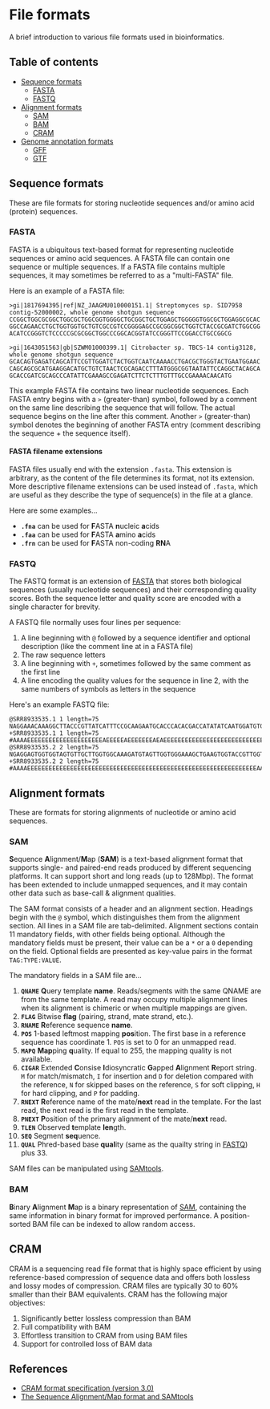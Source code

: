 # File formats

A brief introduction to various file formats used in bioinformatics.

## Table of contents

- [Sequence formats](#sequence-formats)
    - [FASTA](#fasta)
    - [FASTQ](#fastq)
- [Alignment formats](#alignment-formats)
    - [SAM](#sam)
    - [BAM](#bam)
    - [CRAM](#cram)
- [Genome annotation formats](#genome-annotation-formats)
    - [GFF](#gff)
    - [GTF](#gtf)

## Sequence formats

These are file formats for storing nucleotide sequences and/or amino acid (protein) sequences.

### FASTA

FASTA is a ubiquitous text-based format for representing nucleotide sequences or amino acid sequences. A FASTA file can contain one sequence or multiple sequences. If a FASTA file contains multiple sequences, it may sometimes be referred to as a "multi-FASTA" file.

Here is an example of a FASTA file:

```
>gi|1817694395|ref|NZ_JAAGMU010000151.1| Streptomyces sp. SID7958 contig-52000002, whole genome shotgun sequence
CCGGCTGGCGCGGCTGGCGCTGGCGGTGGGGCTGCGGCTGCTGGAGCTGGGGGTGGCGCTGGAGGCGCAC
GGCCAGAACCTGCTGGTGGTGCTGTCGCCGTCCGGGGAGCCGCGGCGGCTGGTCTACCGCGATCTGGCGG
ACATCCGGGTCTCCCCCGCGCGGCTGGCCCGGCACGGTATCCGGGTTCCGGACCTGCCGGCG

>gi|1643051563|gb|SZWM01000399.1| Citrobacter sp. TBCS-14 contig3128, whole genome shotgun sequence
GCACAGTGAGATCAGCATTCCGTTGGATCTACTGGTCAATCAAAACCTGACGCTGGGTACTGAATGGAAC
CAGCAGCGCATGAAGGACATGCTGTCTAACTCGCAGACCTTTATGGGCGGTAATATTCCAGGCTACAGCA
GCACCGATCGCAGCCCATATTCGAAAGCCGAGATCTTCTCTTTGTTTGCCGAAAACAACATG
```

This example FASTA file contains two linear nucleotide sequences. Each FASTA entry begins with a `>` (greater-than) symbol, followed by a comment on the same line describing the sequence that will follow. The actual sequence begins on the line after this comment. Another `>` (greater-than) symbol denotes the beginning of another FASTA entry (comment describing the sequence + the sequence itself).

#### FASTA filename extensions

FASTA files usually end with the extension `.fasta`. This extension is arbitrary, as the content of the file determines its format, not its extension. More descriptive filename extensions can be used instead of `.fasta`, which are useful as they describe the type of sequence(s) in the file at a glance. 

Here are some examples...
- **`.fna`** can be used for **F**ASTA **n**ucleic **a**cids
- **`.faa`** can be used for **F**ASTA **a**mino **a**cids
- **`.frn`** can be used for **F**ASTA non-coding **RN**A

### FASTQ

The FASTQ format is an extension of [FASTA](#fasta) that stores both biological sequences (usually nucleotide sequences) and their corresponding quality scores. Both the sequence letter and quality score are encoded with a single character for brevity.

A FASTQ file normally uses four lines per sequence:
1. A line beginning with `@` followed by a sequence identifier and optional description (like the comment line at in a FASTA file)
2. The raw sequence letters
3. A line beginning with `+`, sometimes followed by the same comment as the first line
4. A line encoding the quality values for the sequence in line 2, with the same numbers of symbols as letters in the sequence

Here's an example FASTQ file:

```
@SRR8933535.1 1 length=75
NAGGAAACAAAGGCTTACCCGTTATCATTTCCGCAAGAATGCACCCACACGACCATATATCAATGGATGTGGAGT
+SRR8933535.1 1 length=75
#AAAAEEEEEEEEEEEEEEEEEEEEEAEEEEEAEEEEEEEAEAEEEEEEEEEEEEEEEEEEEEEEEEEEEEEEAE
@SRR8933535.2 2 length=75
NGAGGAGTGGTGGTAGTGTTGCTTGGTGGCAAAGATGTAGTTGGTGGGAAAGCTGAAGTGGTACCGTTGGTTGGA
+SRR8933535.2 2 length=75
#AAAAEEEEEEEEEEEEEEEEEEEEEEEEEEEEEEEEEEEEEEEEEEEEEEEEEEEEEEEEEEEEEEEEAAEEEE
```

## Alignment formats

These are formats for storing alignments of nucleotide or amino acid sequences.

### SAM

**S**equence **A**lignment/**M**ap (**SAM**) is a text-based alignment format that supports single- and paired-end reads produced by different sequencing platforms.
It can support short and long reads (up to 128Mbp).
The format has been extended to include unmapped sequences, and it may contain other data such as base-call & alignment qualities.

The SAM format consists of a header and an alignment section.
Headings begin with the `@` symbol, which distinguishes them from the alignment section.
All lines in a SAM file are tab-delimited.
Alignment sections contain 11 mandatory fields, with other fields being optional.
Although the mandatory fields must be present, their value can be a `*` or a `0` depending on the field.
Optional fields are presented as key-value pairs in the format `TAG:TYPE:VALUE`.

The mandatory fields in a SAM file are...

1. **`QNAME`** **Q**uery template **name**. Reads/segments with the same QNAME are from the same template. A read may occupy multiple alignment lines when its alignment is chimeric or when multiple mappings are given.
2. **`FLAG`** Bitwise **flag** (pairing, strand, mate strand, etc.).
3. **`RNAME`** **R**eference sequence **name**.
4. **`POS`** 1-based leftmost mapping **pos**ition. The first base in a reference sequence has coordinate 1. `POS` is set to 0 for an unmapped read.
5. **`MAPQ`** **Map**ping **q**uality. If equal to 255, the mapping quality is not available.
6. **`CIGAR`** Extended **C**onsise **I**diosyncratic **G**apped **A**lignment **R**eport string. `M` for match/mismatch, `I` for insertion and `D` for deletion compared with the reference, `N` for skipped bases on the reference, `S` for soft clipping, `H` for hard clipping, and `P` for padding.
7. **`RNEXT`** **R**eference name of the mate/**next** read in the template. For the last read, the next read is the first read in the template.
8. **`PNEXT`** **P**osition of the primary alignment of the mate/**next** read.
9. **`TLEN`** Observed **t**emplate **len**gth.
10. **`SEQ`** Segment **seq**uence.
11. **`QUAL`** Phred-based base **qual**ity (same as the quailty string in [FASTQ](#fastq)) plus 33.

SAM files can be manipulated using [SAMtools](samtools.md).

### BAM

**B**inary **A**lignment **M**ap is a binary representation of [SAM](#sam), containing the same information in binary format for improved performance.
A position-sorted BAM file can be indexed to allow random access.

## CRAM

CRAM is a sequencing read file format that is highly space efficient by using reference-based compression of sequence data and offers both lossless and lossy modes of compression.
CRAM files are typically 30 to 60% smaller than their BAM equivalents.
CRAM has the following major objectives:

1. Significantly better lossless compression than BAM
2. Full compatibility with BAM
3. Effortless transition to CRAM from using BAM files
4. Support for controlled loss of BAM data

## References

- [CRAM format specification (version 3.0)](https://github.com/samtools/hts-specs/blob/5a5d05fa157c679f34db8920ce3acab1d9f3dfd1/CRAMv3.pdf)
- [The Sequence Alignment/Map format and SAMtools](https://doi.org/10.1093/bioinformatics/btp352)
